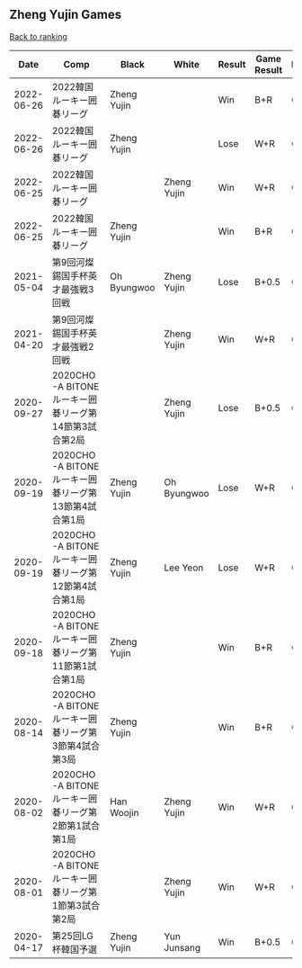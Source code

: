 ## Zheng Yujin Games

[Back to ranking](../../index.md)




| **Date** | **Comp** | **Black** | **White** | **Result** | **Game Result** | **Komi** | **Rating** | **Diff** | 
| --- | --- | --- | --- | --- | --- | --- | --- | --- |
| 2022-06-26 | 2022韓国ルーキー囲碁リーグ | Zheng Yujin |  | Win | B+R | 6.5 | 2242 | 0 | 
| 2022-06-26 | 2022韓国ルーキー囲碁リーグ | Zheng Yujin |  | Lose | W+R | 6.5 | 2242 | -517 | 
| 2022-06-25 | 2022韓国ルーキー囲碁リーグ |  | Zheng Yujin | Win | W+R | 6.5 | 2759 | 0 | 
| 2022-06-25 | 2022韓国ルーキー囲碁リーグ | Zheng Yujin |  | Win | B+R | 6.5 | 2759 | 0 | 
| 2021-05-04 | 第9回河燦錫国手杯英才最強戦3回戦 | Oh Byungwoo | Zheng Yujin | Lose | B+0.5 | 6.5 | 2759 | -8 | 
| 2021-04-20 | 第9回河燦錫国手杯英才最強戦2回戦 |  | Zheng Yujin | Win | W+R | 6.5 | 2767 | 8 | 
| 2020-09-27 | 2020CHO-A BITONEルーキー囲碁リーグ第14節第3試合第2局 |  | Zheng Yujin | Lose | B+0.5 | 6.5 | 2759 | -45 | 
| 2020-09-19 | 2020CHO-A BITONEルーキー囲碁リーグ第13節第4試合第1局 | Zheng Yujin | Oh Byungwoo | Lose | W+R | 6.5 | 2804 | 0 | 
| 2020-09-19 | 2020CHO-A BITONEルーキー囲碁リーグ第12節第4試合第1局 | Zheng Yujin | Lee Yeon | Lose | W+R | 6.5 | 2804 | -123 | 
| 2020-09-18 | 2020CHO-A BITONEルーキー囲碁リーグ第11節第1試合第1局 | Zheng Yujin |  | Win | B+R | 6.5 | 2927 | -38 | 
| 2020-08-14 | 2020CHO-A BITONEルーキー囲碁リーグ第3節第4試合第3局 | Zheng Yujin |  | Win | B+R | 6.5 | 2965 | 19 | 
| 2020-08-02 | 2020CHO-A BITONEルーキー囲碁リーグ第2節第1試合第1局 | Han Woojin | Zheng Yujin | Win | W+R | 6.5 | 2946 | 123 | 
| 2020-08-01 | 2020CHO-A BITONEルーキー囲碁リーグ第1節第3試合第2局 |  | Zheng Yujin | Win | W+R | 6.5 | 2823 | 237 | 
| 2020-04-17 | 第25回LG杯韓国予選 | Zheng Yujin | Yun Junsang | Win | B+0.5 | 6.5 | 2586 | missing |




